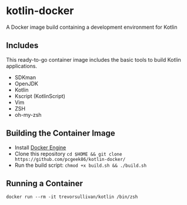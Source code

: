 # kotlin-docker

A Docker image build containing a development environment for Kotlin

## Includes

This ready-to-go container image includes the basic tools to build Kotlin applications.

* SDKman
* OpenJDK
* Kotlin
* Kscript (KotlinScript)
* Vim
* ZSH
* oh-my-zsh

## Building the Container Image

* Install [Docker Engine](https://get.docker.com)
* Clone this repository `cd $HOME && git clone https://github.com/pcgeek86/kotlin-docker/`
* Run the build script: `chmod +x build.sh && ./build.sh`

## Running a Container

```
docker run --rm -it trevorsullivan/kotlin /bin/zsh
```
